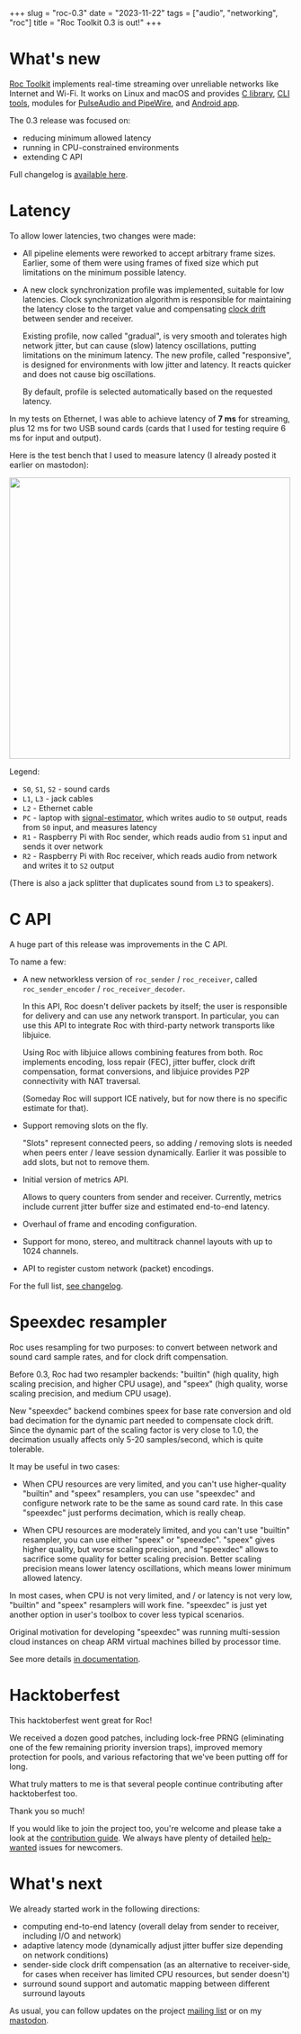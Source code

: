 +++
slug = "roc-0.3"
date = "2023-11-22"
tags = ["audio", "networking", "roc"]
title = "Roc Toolkit 0.3 is out!"
+++

# What's new

[Roc Toolkit](https://github.com/roc-streaming/roc-toolkit) implements real-time streaming over unreliable networks like Internet and Wi-Fi. It works on Linux and macOS and provides [C library](https://roc-streaming.org/toolkit/docs/api.html), [CLI tools](https://roc-streaming.org/toolkit/docs/tools/command_line_tools.html), modules for [PulseAudio and PipeWire](https://roc-streaming.org/toolkit/docs/tools/sound_server_modules.html), and [Android app](https://github.com/roc-streaming/roc-droid/).

The 0.3 release was focused on:

* reducing minimum allowed latency
* running in CPU-constrained environments
* extending C API

Full changelog is [available here](https://roc-streaming.org/toolkit/docs/development/changelog.html#version-0-3-0-nov-22-2023).

# Latency

To allow lower latencies, two changes were made:

* All pipeline elements were reworked to accept arbitrary frame sizes. Earlier, some of them were using frames of fixed size which put limitations on the minimum possible latency.

* A new clock synchronization profile was implemented, suitable for low latencies. Clock synchronization algorithm is responsible for maintaining the latency close to the target value and compensating [clock drift](https://roc-streaming.org/toolkit/docs/internals/fe_resampler.html) between sender and receiver.

  Existing profile, now called "gradual", is very smooth and tolerates high network jitter, but can cause (slow) latency oscillations, putting limitations on the minimum latency. The new profile, called "responsive", is designed for environments with low jitter and latency. It reacts quicker and does not cause big oscillations.

  By default, profile is selected automatically based on the requested latency.

In my tests on Ethernet, I was able to achieve latency of **7 ms** for streaming, plus 12 ms for two USB sound cards (cards that I used for testing require 6 ms for input and output).

Here is the test bench that I used to measure latency (I already posted it earlier on mastodon):

<div>
  <a data-lightbox="test_bench" href="/articles/roc-0.3/test_bench.jpg">
    <img src="/articles/roc-0.3/test_bench.jpg" width="500px"/>
  </a>
</div>

Legend:

* `S0`, `S1`, `S2` - sound cards
* `L1`, `L3` - jack cables
* `L2` - Ethernet cable
* `PC` - laptop with [signal-estimator](https://github.com/gavv/signal-estimator), which writes audio to `S0` output, reads from `S0` input, and measures latency
* `R1` - Raspberry Pi with Roc sender, which reads audio from `S1` input and sends it over network
* `R2` - Raspberry Pi with Roc receiver, which reads audio from network and writes it to `S2` output

(There is also a jack splitter that duplicates sound from `L3` to speakers).

# C API

A huge part of this release was improvements in the C API.

To name a few:

* A new networkless version of `roc_sender` / `roc_receiver`, called `roc_sender_encoder` / `roc_receiver_decoder`.

    In this API, Roc doesn't deliver packets by itself; the user is responsible for delivery and can use any network transport. In particular, you can use this API to integrate Roc with third-party network transports like libjuice.

    Using Roc with libjuice allows combining features from both. Roc implements encoding, loss repair (FEC), jitter buffer, clock drift compensation, format conversions, and libjuice provides P2P connectivity with NAT traversal.

    (Someday Roc will support ICE natively, but for now there is no specific estimate for that).

* Support removing slots on the fly.

    "Slots" represent connected peers, so adding / removing slots is needed when peers enter / leave session dynamically. Earlier it was possible to add slots, but not to remove them.

* Initial version of metrics API.

    Allows to query counters from sender and receiver. Currently, metrics include current jitter buffer size and estimated end-to-end latency.

* Overhaul of frame and encoding configuration.

* Support for mono, stereo, and multitrack channel layouts with up to 1024 channels.

* API to register custom network (packet) encodings.

For the full list, [see changelog](https://roc-streaming.org/toolkit/docs/development/changelog.html#version-0-3-0-nov-22-2023).

# Speexdec resampler

Roc uses resampling for two purposes: to convert between network and sound card sample rates, and for clock drift compensation.

Before 0.3, Roc had two resampler backends: "builtin" (high quality, high scaling precision, and higher CPU usage), and "speex" (high quality, worse scaling precision, and medium CPU usage).

New "speexdec" backend combines speex for base rate conversion and old bad decimation for the dynamic part needed to compensate clock drift. Since the dynamic part of the scaling factor is very close to 1.0, the decimation usually affects only 5-20 samples/second, which is quite tolerable.

It may be useful in two cases:

* When CPU resources are very limited, and you can't use higher-quality "builtin" and "speex" resamplers, you can use "speexdec" and configure network rate to be the same as sound card rate. In this case "speexdec" just performs decimation, which is really cheap.

* When CPU resources are moderately limited, and you can't use "builtin" resampler, you can use either "speex" or "speexdec". "speex" gives higher quality, but worse scaling precision, and "speexdec" allows to sacrifice some quality for better scaling precision. Better scaling precision means lower latency oscillations, which means lower minimum allowed latency.

In most cases, when CPU is not very limited, and / or latency is not very low, "builtin" and "speex" resamplers will work fine. "speexdec" is just yet another option in user's toolbox to cover less typical scenarios.

Original motivation for developing "speexdec" was running multi-session cloud instances on cheap ARM virtual machines billed by processor time.

See more details [in documentation](https://roc-streaming.org/toolkit/docs/internals/fe_resampler.html).

# Hacktoberfest

This hacktoberfest went great for Roc!

We received a dozen good patches, including lock-free PRNG (eliminating one of the few remaining priority inversion traps), improved memory protection for pools, and various refactoring that we've been putting off for long.

What truly matters to me is that several people continue contributing after hacktoberfest too.

Thank you so much!

If you would like to join the project too, you're welcome and please take a look at the [contribution guide](https://roc-streaming.org/toolkit/docs/development/contribution_guidelines.html). We always have plenty of detailed [help-wanted](https://github.com/roc-streaming/roc-toolkit/labels/help%20wanted) issues for newcomers.

# What's next

We already started work in the following directions:

* computing end-to-end latency (overall delay from sender to receiver, including I/O and network)
* adaptive latency mode (dynamically adjust jitter buffer size depending on network conditions)
* sender-side clock drift compensation (as an alternative to receiver-side, for cases when receiver has limited CPU resources, but sender doesn't)
* surround sound support and automatic mapping between different surround layouts

As usual, you can follow updates on the project [mailing list](https://roc-streaming.org/toolkit/docs/about_project/contacts.html) or on my [mastodon](https://fosstodon.org/@gavv).

